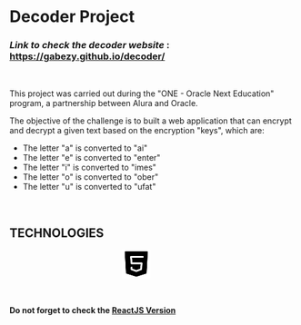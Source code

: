 # Decoder Project

### _Link to check the decoder website_ : https://gabezy.github.io/decoder/

<br>

This project was carried out during the "ONE - Oracle Next Education" program, a partnership between Alura and Oracle.

The objective of the challenge is to built a web application that can encrypt and decrypt a given text based on the encryption "keys", which are:

- The letter "a" is converted to "ai"<br>
- The letter "e" is converted to "enter"<br>
- The letter "i" is converted to "imes"<br>
- The letter "o" is converted to "ober"<br>
- The letter "u" is converted to "ufat"<br>

<br>

## <b>TECHNOLOGIES<b>

<div style="display: flex;gap: 1rem; margin-top: 10px;">
  <img src="https://cdn.jsdelivr.net/npm/simple-icons@8.2.0/icons/typescript.svg" alt="" width="50">
  <img src="https://cdn.jsdelivr.net/npm/simple-icons@8.2.0/icons/sass.svg" alt="" width="50">
  <img src="https://cdn.jsdelivr.net/npm/simple-icons@8.2.0/icons/vite.svg" alt="" width="50">
  <img src="./img/html.png" alt="" width="50">
</div>
<br>
<br>

Do not forget to check the [ReactJS Version](https://github.com/gabezy/decoder)
